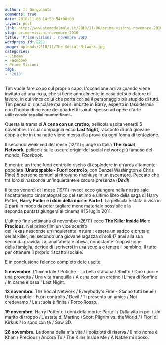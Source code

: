 ```yaml
---
author: Il Gorgonauta
comments: true
date: 2010-11-06 14:50:54+00:00
layout: post
link: http://www.atomodelmale.it/2010/11/06/prime-visioni-novembre-2010/
slug: prime-visioni-novembre-2010
title: 'Prime visioni : novembre 2010.'
wordpress_id: 8268
image: uploads/2010/11/The-Social-Network.jpg
categories:
- Cinema
- Facebook
- Prime Visioni
tags:
- '2010'
---
```



Tim vuole fare colpo sul proprio capo. L'occasione arriva quando viene invitato ad una cena, che si tiene annualmente in casa del suo datore di lavoro, in cui vince colui che porta con sè il personaggio più stupido di tutti. Tim pensa di rinunciare ma poi si imbatte in Barry, esperto in tassidermia con l'hobby di ricreare dei quadretti ispirati spesso ad opere d'arte utilizzando topolini mummificati..

Questa la trama di **A cena con un cretino**, pellicola uscita venerdì 5 novembre. In sua compagnia ecco **Last Night**, racconto di una giovane coppia che in una notte viene messa alla prova da ogni forma di tentazione.

Il secondo week end del mese (12/11) giunge in Italia **The Social Network**, pellicola sulle oscure origini del social network più famoso del mondo, _Facebook_.

E mentre un treno fuori controllo rischio di esplodere in un'area altamente popolata (**Unstoppable - Fuori controllo**, con Denzel Washington e Chris Pine) 5 persone comuni si ritrovano rinchiuse in un ascensore. Peccato che tra loro si nasconda un'inquietante e oscura presenza (**_Devil_**).

Il terzo venerdì del mese (19/11) invece ecco giungere nella nostre sale l'adattamento cinematografico del settimo e ultimo libro della saga di Harry Potter, **Harry Potter e i doni della morte: Parte I**. La pellicola è stata divisa in 2 parti in modo da poter tagliare meno materiale possibile e la seconda puntata giungerà al cinema il 15 luglio 2011.

L'ultimo fine settimana di novembre (26/11) ecco **The Killer Inside Me** e **Precious**. Nel primo film un vice sceriffo del Texas nasconde un'inquietante  natura : essere un sadico e brutale serial killer, nel secondo una giovane ragazza di soli 17 anni alla sua seconda gravidanza, analfabeta e obesa, nonostante l'opposizione della famiglia, decide di iscriversi in una scuola e tenere il bambino. Il tutto per ottenere il proprio riscatto sociale.

E in conclusione l'elenco completo delle uscite.

**5 novembre**. L'Immortale / Potiche - La bella statuina / Bhutto / Due cuori e una provetta / Una vita tranquilla / A cena con un cretino / Linea di Konfine / In carne e ossa / Last Night.

**12 novembre.** The Social Network / Everybody's Fine - Stanno tutti bene / Unstoppable - Fuori controllo / Devil / Ti presento un amico / Noi credevamo / La scuola è finita / Porco Rosso.

**19 novembre.** Harry Potter e i doni della morte: Parte I / Dalla vita in poi / Un marito di troppo / L'estate di Martino / Scott Pilgrim vs. the World / I Fiori di Kirkuk / Io sono con te / Saw 3D.

**26 novembre.** La donna della mia vita / I poliziotti di riserva / Il mio nome è Khan / Precious / Ancora Tu / The Killer Inside Me / A Natale mi sposo.
